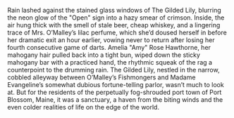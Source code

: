 Rain lashed against the stained glass windows of The Gilded Lily, blurring the neon glow of the "Open" sign into a hazy smear of crimson. Inside, the air hung thick with the smell of stale beer, cheap whiskey, and a lingering trace of Mrs. O’Malley’s lilac perfume, which she’d doused herself in before her dramatic exit an hour earlier, vowing never to return after losing her fourth consecutive game of darts. Amelia "Amy" Rose Hawthorne, her mahogany hair pulled back into a tight bun, wiped down the sticky mahogany bar with a practiced hand, the rhythmic squeak of the rag a counterpoint to the drumming rain.  The Gilded Lily, nestled in the narrow, cobbled alleyway between O’Malley’s Fishmongers and Madame Evangeline’s somewhat dubious fortune-telling parlor, wasn’t much to look at. But for the residents of the perpetually fog-shrouded port town of Port Blossom, Maine, it was a sanctuary, a haven from the biting winds and the even colder realities of life on the edge of the world.
